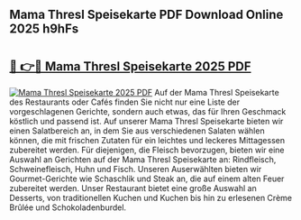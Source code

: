 ## Mama Thresl Speisekarte PDF Download Online 2025 h9hFs

# <h2><a href="http://gc76kc.nevu.top/?p=Mama+Thresl+Speisekarte">🔗 👉🔴 Mama Thresl Speisekarte 2025 PDF</a></h2>

[![Mama Thresl Speisekarte 2025 PDF](https://i.imgur.com/dBaPXMq.png)](http://gc76kc.nevu.top/?p=Mama+Thresl+Speisekarte)
Auf der Mama Thresl Speisekarte des Restaurants oder Cafés finden Sie nicht nur eine Liste der vorgeschlagenen Gerichte, sondern auch etwas, das für Ihren Geschmack köstlich und passend ist. Auf unserer Mama Thresl Speisekarte bieten wir einen Salatbereich an, in dem Sie aus verschiedenen Salaten wählen können, die mit frischen Zutaten für ein leichtes und leckeres Mittagessen zubereitet werden. Für diejenigen, die Fleisch bevorzugen, bieten wir eine Auswahl an Gerichten auf der Mama Thresl Speisekarte an: Rindfleisch, Schweinefleisch, Huhn und Fisch. Unseren Auserwählten bieten wir Gourmet-Gerichte wie Schaschlik und Steak an, die auf einem alten Feuer zubereitet werden. Unser Restaurant bietet eine große Auswahl an Desserts, von traditionellen Kuchen und Kuchen bis hin zu erlesenen Crème Brûlée und Schokoladenburdel.
